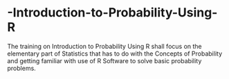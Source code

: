 # -Introduction-to-Probability-Using-R
The training on Introduction to Probability Using R shall focus on the elementary part of Statistics that has to do with the Concepts of Probability and getting familiar with use of R Software to solve basic probability problems.
